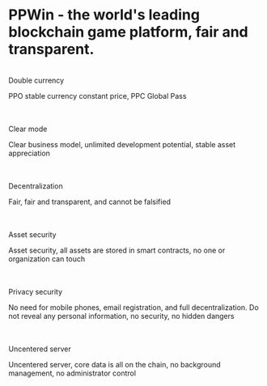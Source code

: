 # PPWin - the world's leading blockchain game platform, fair and transparent.
<br>
Double currency

PPO stable currency constant price, PPC Global Pass

<br>
<br>
Clear mode

Clear business model, unlimited development potential, stable asset appreciation

<br>
<br>
Decentralization

Fair, fair and transparent, and cannot be falsified

<br>
<br>
Asset security

Asset security, all assets are stored in smart contracts, no one or organization can touch

<br>
<br>
Privacy security

No need for mobile phones, email registration, and full decentralization. Do not reveal any personal information, no security, no hidden dangers

<br>
<br>
Uncentered server

Uncentered server, core data is all on the chain, no background management, no administrator control
